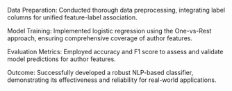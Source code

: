 Data Preparation: Conducted thorough data preprocessing, integrating label columns for unified feature-label association.

Model Training: Implemented logistic regression using the One-vs-Rest approach, ensuring comprehensive coverage of author features.

Evaluation Metrics: Employed accuracy and F1 score to assess and validate model predictions for author features.

Outcome: Successfully developed a robust NLP-based classifier, demonstrating its effectiveness and reliability for real-world applications.
